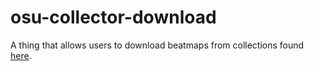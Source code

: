 # osu-collector-download
A thing that allows users to download beatmaps from collections found [here](https://osucollector.com). 
